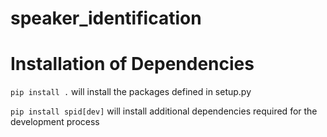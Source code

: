 # speaker_identification

# Installation of Dependencies

`pip install .` will install the packages defined in setup.py

`pip install spid[dev]` will install additional dependencies required for the development process
